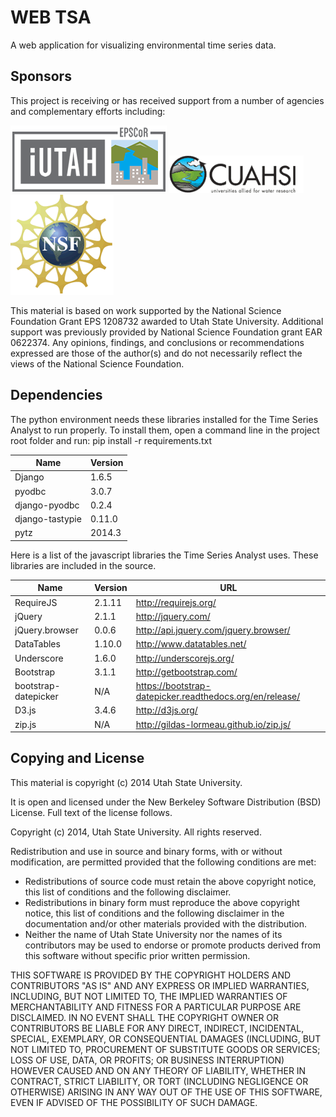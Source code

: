 WEB TSA
======

A web application for visualizing environmental time series data.

Sponsors
---------
This project is receiving or has received support from a number of agencies and complementary efforts including:

![iUTAH](/doc/images/iutah_eu_horz_sm.png)    ![CUAHSI](/doc/images/cuahsi_logo_sm.gif)    ![NSF](/doc/images/nsf.gif)

This material is based on work supported by the National Science Foundation Grant EPS 1208732 awarded to Utah State University.  Additional support was previously provided by National Science Foundation grant EAR 0622374.  Any opinions, findings, and conclusions or recommendations expressed are those of the author(s) and do not necessarily reflect the views of the National Science Foundation.

Dependencies
-------------

The python environment needs these libraries installed for the Time Series Analyst to run properly.
To install them, open a command line in the project root folder and run: pip install -r requirements.txt

| Name | Version
| ------------- | ------------
| Django     | 1.6.5
| pyodbc     | 3.0.7
| django-pyodbc     | 0.2.4
| django-tastypie     | 0.11.0
| pytz     | 2014.3


Here is a list of the javascript libraries the Time Series Analyst uses. These libraries are included in the source.

| Name | Version |  URL
| ------------- | ------------ | ----------- 
| RequireJS     | 2.1.11     | http://requirejs.org/
| jQuery        | 2.1.1     | http://jquery.com/
| jQuery.browser           | 0.0.6     | http://api.jquery.com/jquery.browser/
| DataTables            | 1.10.0     | http://www.datatables.net/
| Underscore           | 1.6.0     | http://underscorejs.org/
| Bootstrap           | 3.1.1     | http://getbootstrap.com/
| bootstrap-datepicker           | N/A     | https://bootstrap-datepicker.readthedocs.org/en/release/
| D3.js           | 3.4.6     | http://d3js.org/
| zip.js           | N/A     | http://gildas-lormeau.github.io/zip.js/

Copying and License
----------------------------

This material is copyright (c) 2014 Utah State University.

It is open and licensed under the New Berkeley Software Distribution (BSD) License.  Full text of the license follows.

Copyright (c) 2014, Utah State University. All rights reserved.

Redistribution and use in source and binary forms, with or without modification, are permitted provided that the following conditions are met:

*  Redistributions of source code must retain the above copyright notice, this list of conditions and the following disclaimer.
*  Redistributions in binary form must reproduce the above copyright notice, this list of conditions and the following disclaimer in the documentation and/or other materials provided with the distribution.
*  Neither the name of Utah State University nor the names of its contributors may be used to endorse or promote products derived from this software without specific prior written permission.

THIS SOFTWARE IS PROVIDED BY THE COPYRIGHT HOLDERS AND CONTRIBUTORS "AS IS" AND ANY EXPRESS OR IMPLIED WARRANTIES, INCLUDING, BUT NOT LIMITED TO, THE IMPLIED WARRANTIES OF MERCHANTABILITY AND FITNESS FOR A PARTICULAR PURPOSE ARE DISCLAIMED. IN NO EVENT SHALL THE COPYRIGHT OWNER OR CONTRIBUTORS BE LIABLE FOR ANY DIRECT, INDIRECT, INCIDENTAL, SPECIAL, EXEMPLARY, OR CONSEQUENTIAL DAMAGES (INCLUDING, BUT NOT LIMITED TO, PROCUREMENT OF SUBSTITUTE GOODS OR SERVICES; LOSS OF USE, DATA, OR PROFITS; OR BUSINESS INTERRUPTION) HOWEVER CAUSED AND ON ANY THEORY OF LIABILITY, WHETHER IN CONTRACT, STRICT LIABILITY, OR TORT (INCLUDING NEGLIGENCE OR OTHERWISE) ARISING IN ANY WAY OUT OF THE USE OF THIS SOFTWARE, EVEN IF ADVISED OF THE POSSIBILITY OF SUCH DAMAGE. 


